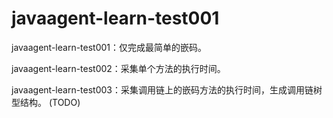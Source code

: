 # javaagent-learn-test001

javaagent-learn-test001：仅完成最简单的嵌码。

javaagent-learn-test002：采集单个方法的执行时间。

javaagent-learn-test003：采集调用链上的嵌码方法的执行时间，生成调用链树型结构。 (TODO)